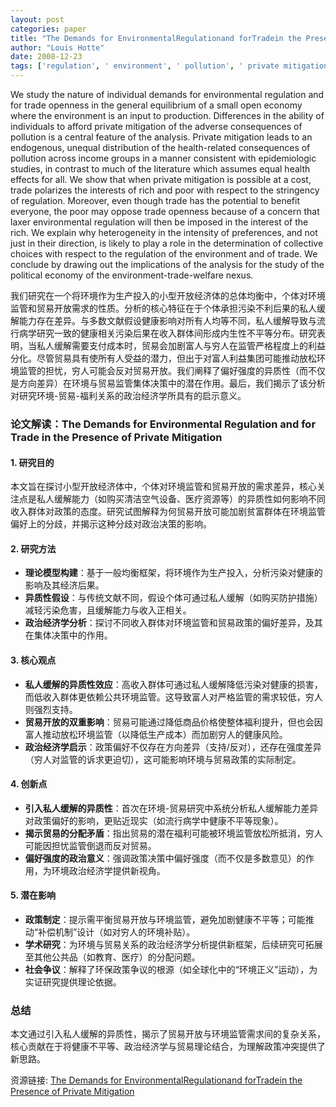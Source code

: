```yaml
---
layout: post
categories: paper
title: "The Demands for EnvironmentalRegulationand forTradein the Presence of Private Mitigation"
author: "Louis Hotte"
date: 2008-12-23
tags: ['regulation', ' environment', ' pollution', ' private mitigation', ' trade', ' welfare', ' health', ' collective choice']
---
```


We study the nature of individual demands for environmental regulation and for trade openness in the general equilibrium of a small open economy where the environment is an input to production. Differences in the ability of individuals to afford private mitigation of the adverse consequences of pollution is a central feature of the analysis. Private mitigation leads to an endogenous, unequal distribution of the health-related consequences of pollution across income groups in a manner consistent with epidemiologic studies, in contrast to much of the literature which assumes equal health effects for all. We show that when private mitigation is possible at a cost, trade polarizes the interests of rich and poor with respect to the stringency of regulation. Moreover, even though trade has the potential to benefit everyone, the poor may oppose trade openness because of a concern that laxer environmental regulation will then be imposed in the interest of the rich. We explain why heterogeneity in the intensity of preferences, and not just in their direction, is likely to play a role in the determination of collective choices with respect to the regulation of the environment and of trade. We conclude by drawing out the implications of the analysis for the study of the political economy of the environment-trade-welfare nexus.

我们研究在一个将环境作为生产投入的小型开放经济体的总体均衡中，个体对环境监管和贸易开放需求的性质。分析的核心特征在于个体承担污染不利后果的私人缓解能力存在差异。与多数文献假设健康影响对所有人均等不同，私人缓解导致与流行病学研究一致的健康相关污染后果在收入群体间形成内生性不平等分布。研究表明，当私人缓解需要支付成本时，贸易会加剧富人与穷人在监管严格程度上的利益分化。尽管贸易具有使所有人受益的潜力，但出于对富人利益集团可能推动放松环境监管的担忧，穷人可能会反对贸易开放。我们阐释了偏好强度的异质性（而不仅是方向差异）在环境与贸易监管集体决策中的潜在作用。最后，我们揭示了该分析对研究环境-贸易-福利关系的政治经济学所具有的启示意义。

### **论文解读：The Demands for Environmental Regulation and for Trade in the Presence of Private Mitigation**  

#### **1. 研究目的**  
本文旨在探讨小型开放经济体中，个体对环境监管和贸易开放的需求差异，核心关注点是私人缓解能力（如购买清洁空气设备、医疗资源等）的异质性如何影响不同收入群体对政策的态度。研究试图解释为何贸易开放可能加剧贫富群体在环境监管偏好上的分歧，并揭示这种分歧对政治决策的影响。  

#### **2. 研究方法**  
- **理论模型构建**：基于一般均衡框架，将环境作为生产投入，分析污染对健康的影响及其经济后果。  
- **异质性假设**：与传统文献不同，假设个体可通过私人缓解（如购买防护措施）减轻污染危害，且缓解能力与收入正相关。  
- **政治经济学分析**：探讨不同收入群体对环境监管和贸易政策的偏好差异，及其在集体决策中的作用。  

#### **3. 核心观点**  
- **私人缓解的异质性效应**：高收入群体可通过私人缓解降低污染对健康的损害，而低收入群体更依赖公共环境监管。这导致富人对严格监管的需求较低，穷人则强烈支持。  
- **贸易开放的双重影响**：贸易可能通过降低商品价格使整体福利提升，但也会因富人推动放松环境监管（以降低生产成本）而加剧穷人的健康风险。  
- **政治经济学启示**：政策偏好不仅存在方向差异（支持/反对），还存在强度差异（穷人对监管的诉求更迫切），这可能影响环境与贸易政策的实际制定。  

#### **4. 创新点**  
- **引入私人缓解的异质性**：首次在环境-贸易研究中系统分析私人缓解能力差异对政策偏好的影响，更贴近现实（如流行病学中健康不平等现象）。  
- **揭示贸易的分配矛盾**：指出贸易的潜在福利可能被环境监管放松所抵消，穷人可能因担忧监管倒退而反对贸易。  
- **偏好强度的政治意义**：强调政策决策中偏好强度（而不仅是多数意见）的作用，为环境政治经济学提供新视角。  

#### **5. 潜在影响**  
- **政策制定**：提示需平衡贸易开放与环境监管，避免加剧健康不平等；可能推动“补偿机制”设计（如对穷人的环境补贴）。  
- **学术研究**：为环境与贸易关系的政治经济学分析提供新框架，后续研究可拓展至其他公共品（如教育、医疗）的分配问题。  
- **社会争议**：解释了环保政策争议的根源（如全球化中的“环境正义”运动），为实证研究提供理论依据。  

### **总结**  
本文通过引入私人缓解的异质性，揭示了贸易开放与环境监管需求间的复杂关系，核心贡献在于将健康不平等、政治经济学与贸易理论结合，为理解政策冲突提供了新思路。

资源链接: [The Demands for EnvironmentalRegulationand forTradein the Presence of Private Mitigation](https://papers.ssrn.com/sol3/papers.cfm?abstract_id=1319677)
